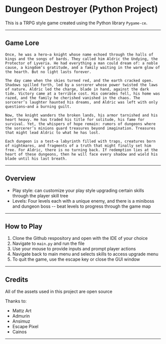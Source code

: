 # Dungeon Destroyer (Python Project)
This is a TRPG style game created using the Python library `Pygame-ce`. 

---

## Game Lore

```plaintext
Once, he was a hero—a knight whose name echoed through the halls of kings and the songs of bards. They called him Aldric the Undying, the Protector of Lyveria. He had everything a man could dream of: a noble cause, a kingdom’s gratitude, and a family waiting in the warm glow of the hearth. But no light lasts forever.

The day came when the skies turned red, and the earth cracked open. Shadows spilled forth, led by a sorcerer whose power twisted the laws of nature. Aldric led the charge, blade in hand, against the dark tide. Victory came at a terrible cost. His comrades fell, his home was razed, and the family he cherished vanished in the chaos. The sorcerer’s laughter haunted his dreams, and Aldric was left with only questions—and a burning guilt.

Now, the knight wanders the broken lands, his armor tarnished and his heart heavy. He has traded his title for solitude, his fame for survival. Yet, the whispers of hope remain: rumors of dungeons where the sorcerer’s minions guard treasures beyond imagination. Treasures that might lead Aldric to what he has lost.

Each dungeon is a test—a labyrinth filled with traps, creatures born of nightmares, and fragments of a truth that might finally set him free. For Aldric, there is no turning back. If redemption lies at the heart of these dungeons, then he will face every shadow and wield his blade until his last breath.
```

---

## Overview

- Play style: can customize your play style upgrading certain skills through the player skill tree
- Levels: Four levels each with a unique enemy, and there is a miniboss and dungeon boss -- beat levels to progress through the game map

---

## How to Play 

1. Clone the Github respository and open with the IDE of your choice
2. Navigate to `main.py` and run the file
3. Use your mouse to provide inputs and prompt player actions
4. Navigate back to main menu and selects skills to access upgrade menu
5. To quit the game, use the escape key or close the GUI window

---

## Credits

All of the assets used in this project are open source

Thanks to:

- Mattz Art
- Admurin
- Ansimuz
- Escape Pixel
- Cainos
---

